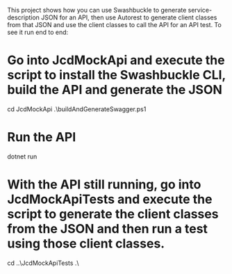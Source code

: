 This project shows how you can use Swashbuckle to generate service-description JSON for an API, then use Autorest to generate client classes from that JSON and use the client classes to call the API for an API test. To see it run end to end:

# Go into JcdMockApi and execute the script to install the Swashbuckle CLI, build the API and generate the JSON
cd JcdMockApi
.\buildAndGenerateSwagger.ps1
# Run the API
dotnet run
# With the API still running, go into JcdMockApiTests and execute the script to generate the client classes from the JSON and then run a test using those client classes. 
cd ..\JcdMockApiTests
.\